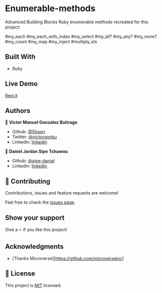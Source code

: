 # Enumerable-methods
Advanced Building Blocks
Ruby enumerable methods recreated for this project:

#my_each
#my_each_with_index
#my_select
#my_all?
#my_any?
#my_none?
#my_count
#my_map
#my_inject
#multiply_els


## Built With

- Ruby


## Live Demo

[Repl.it](https://repl.it/@DanielJordanJor/enumerable-methods#test.rb)


## Authors

👤 **Victor Manuel Gonzalez Buitrago**

- Github: [@Shaqri](https://github.com/Shaqri)
- Twitter: [@victorgonbu](https://twitter.com/victorgonbu)
- Linkedin: [linkedin](https://www.linkedin.com/in/victor-manuel-gonzalez-buitrago-8704731a5/)

👤 **Daniel Jordan Sipe Tchawou**

- Github: [@sipe-daniel](https://github.com/sipe-daniel)
- Linkedin: [linkedin](https://www.linkedin.com/in/daniel-jordan-sipe-tchawou-1b060a10b/)

## 🤝 Contributing

Contributions, issues and feature requests are welcome!

Feel free to check the [issues page](issues/).

## Show your support

Give a ⭐️ if you like this project!

## Acknowledgments

- [Thanks Microverse][https://github.com/microverseinc]

## 📝 License

This project is [MIT](LICENSE) licensed.
